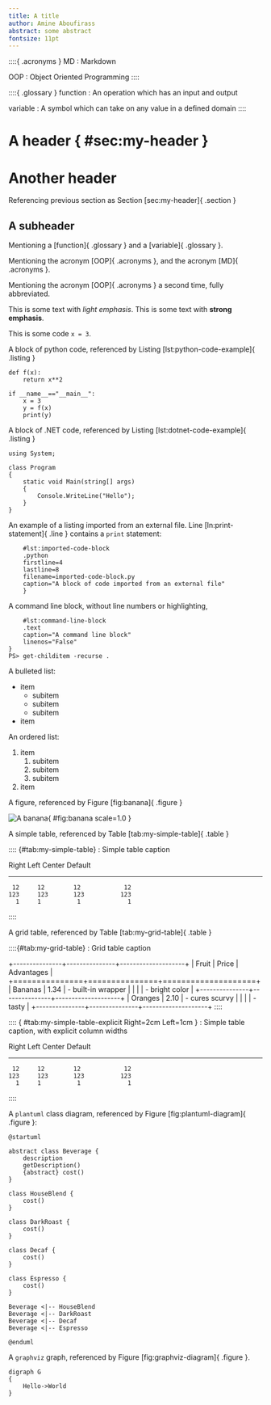 ```yaml
---
title: A title
author: Amine Aboufirass
abstract: some abstract
fontsize: 11pt
---
```


::::{ .acronyms }
MD
: Markdown

OOP
: Object Oriented Programming
::::


::::{ .glossary }
function
: An operation which has an input and output

variable
: A symbol which can take on any value in a defined domain
::::

# A header { #sec:my-header }

# Another header

Referencing previous section as Section [sec:my-header]{ .section }

## A subheader

Mentioning a [function]{ .glossary } and a [variable]{ .glossary }.

Mentioning the acronym [OOP]{ .acronyms }, and the acronym [MD]{ .acronyms }.

Mentioning the acronym [OOP]{ .acronyms } a second time, fully abbreviated.

This is some text with *light emphasis*. This is some text with **strong emphasis**.

This is some code `x = 3`.

A block of python code, referenced by Listing [lst:python-code-example]{ .listing }

``` { #lst:python-code-example .python caption="An example of python code" }
def f(x):
    return x**2

if __name__=="__main__":
    x = 3
    y = f(x)
    print(y)
```

A block of .NET code, referenced by Listing [lst:dotnet-code-example]{ .listing }

``` { #lst:dotnet-code-example .cs caption="An example of dotnet code" }
using System;

class Program
{
    static void Main(string[] args)
    {
        Console.WriteLine("Hello");
    }
}
```

An example of a listing imported from an external file. Line [ln:print-statement]{ .line }
contains a `print` statement:

``` {
    #lst:imported-code-block 
    .python 
    firstline=4 
    lastline=8 
    filename=imported-code-block.py
    caption="A block of code imported from an external file"
    }
```

A command line block, without line numbers or highlighting, 

```{
    #lst:command-line-block
    .text
    caption="A command line block"
    linenos="False"
}
PS> get-childitem -recurse .
```

A bulleted list:

- item
    - subitem
    - subitem
    - subitem
- item

An ordered list:

1. item
    1. subitem
    1. subitem
    1. subitem
1. item

A figure, referenced by Figure [fig:banana]{ .figure }

![A banana](banana.jpg){ #fig:banana scale=1.0 }

A simple table, referenced by Table [tab:my-simple-table]{ .table }

:::: {#tab:my-simple-table}
: Simple table caption

  Right     Left     Center     Default
-------     ------ ----------   -------
     12     12        12            12
    123     123       123          123
      1     1          1             1
::::

A grid table, referenced by Table [tab:my-grid-table]{ .table }

::::{#tab:my-grid-table}
: Grid table caption

+---------------+---------------+--------------------+
| Fruit         | Price         | Advantages         |
+===============+===============+====================+
| Bananas       |  1.34         | - built-in wrapper |
|               |               | - bright color     |
+---------------+---------------+--------------------+
| Oranges       |  2.10         | - cures scurvy     |
|               |               | - tasty            |
+---------------+---------------+--------------------+
::::

:::: { #tab:my-simple-table-explicit Right=2cm Left=1cm }
: Simple table caption, with explicit column widths

  Right     Left     Center     Default
-------     ------ ----------   -------
     12     12        12            12
    123     123       123          123
      1     1          1             1
::::

A `plantuml` class diagram, referenced by Figure [fig:plantuml-diagram]{ .figure }:

``` {#fig:plantuml-diagram .plantuml scale=0.8 caption="A class diagram"}
@startuml

abstract class Beverage {
    description
    getDescription()
    {abstract} cost()
}

class HouseBlend {
    cost()
}

class DarkRoast {
    cost()
}

class Decaf {
    cost()
}

class Espresso {
    cost()
}

Beverage <|-- HouseBlend
Beverage <|-- DarkRoast
Beverage <|-- Decaf
Beverage <|-- Espresso

@enduml
```

A `graphviz` graph, referenced by Figure [fig:graphviz-diagram]{ .figure }.

```{#fig:graphviz-diagram .graphviz caption="A simple flowchart" scale=0.6}
digraph G 
{
    Hello->World
}
```
